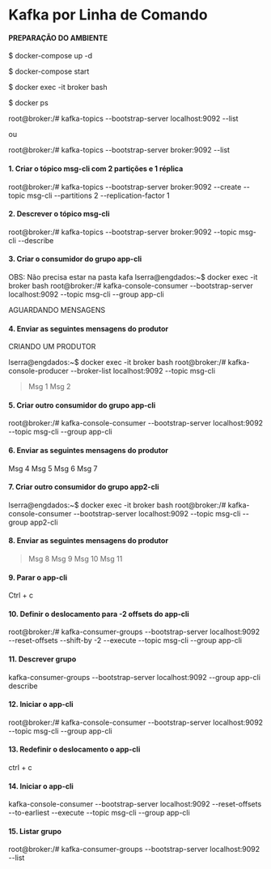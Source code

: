 # Kafka por Linha de Comando

#### PREPARAÇÃO DO AMBIENTE 

$ docker-compose up -d

$ docker-compose start

$ docker exec -it broker bash

$ docker ps

root@broker:/# kafka-topics --bootstrap-server localhost:9092 --list

ou

root@broker:/# kafka-topics --bootstrap-server broker:9092 --list

#### 1. Criar o tópico msg-cli com 2 partições e 1 réplica
root@broker:/# kafka-topics --bootstrap-server broker:9092 --create --topic msg-cli --partitions 2 --replication-factor 1

#### 2. Descrever o tópico msg-cli
root@broker:/# kafka-topics --bootstrap-server broker:9092 --topic msg-cli --describe

#### 3. Criar o consumidor do grupo app-cli
OBS: Não precisa estar na pasta kafa
lserra@engdados:~$ docker exec -it broker bash
root@broker:/# kafka-console-consumer --bootstrap-server localhost:9092 --topic msg-cli --group app-cli 

AGUARDANDO MENSAGENS

#### 4. Enviar as seguintes mensagens do produtor
CRIANDO UM PRODUTOR

lserra@engdados:~$ docker exec -it broker bash
root@broker:/# kafka-console-producer --broker-list localhost:9092 --topic msg-cli
>Msg 1
>Msg 2

#### 5. Criar outro consumidor do grupo app-cli
root@broker:/# kafka-console-consumer --bootstrap-server localhost:9092 --topic msg-cli --group app-cli 

#### 6. Enviar as seguintes mensagens do produtor

Msg 4
Msg 5
Msg 6
Msg 7

#### 7. Criar outro consumidor do grupo app2-cli
lserra@engdados:~$ docker exec -it broker bash
root@broker:/# kafka-console-consumer --bootstrap-server localhost:9092 --topic msg-cli --group app2-cli 

#### 8. Enviar as seguintes mensagens do produtor

>Msg 8
>Msg 9
>Msg 10
>Msg 11

#### 9. Parar o app-cli
Ctrl + c

#### 10. Definir o deslocamento para -2 offsets do app-cli
root@broker:/# kafka-consumer-groups --bootstrap-server localhost:9092 --reset-offsets --shift-by -2 --execute --topic msg-cli --group app-cli

#### 11. Descrever grupo
kafka-consumer-groups --bootstrap-server localhost:9092 --group app-cli describe

#### 12. Iniciar o app-cli
root@broker:/# kafka-console-consumer --bootstrap-server localhost:9092 --topic msg-cli --group app-cli

#### 13. Redefinir o deslocamento o app-cli
ctrl + c

#### 14. Iniciar o app-cli
kafka-console-consumer --bootstrap-server localhost:9092 --reset-offsets --to-earliest --execute --topic msg-cli --group app-cli

#### 15. Listar grupo
root@broker:/# kafka-consumer-groups --bootstrap-server localhost:9092 --list

